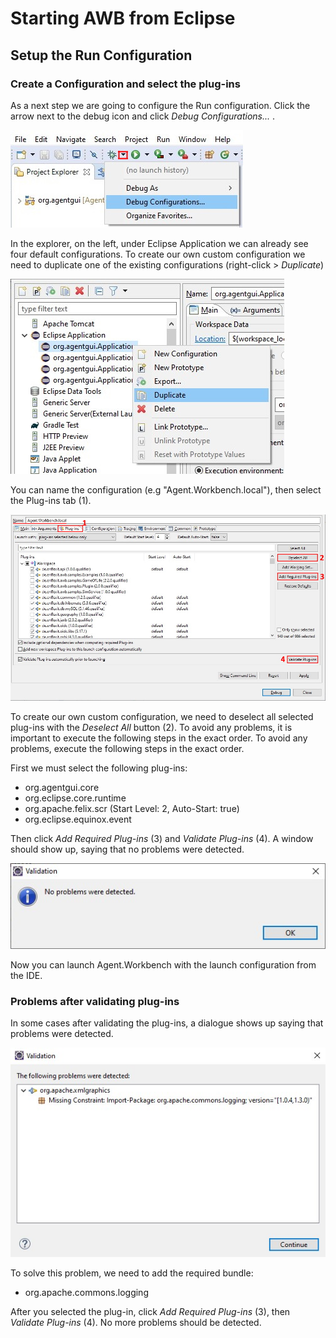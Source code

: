 # Starting AWB from Eclipse

## Setup the Run Configuration

### Create a Configuration and select the plug-ins

As  a next step we are going to configure the Run configuration. Click the arrow next to the debug icon and click _Debug Configurations..._ .

![](../.gitbook/assets/debugconfig.jpg)

In the explorer, on the left, under Eclipse Application we can already see four default configurations. To create our own custom configuration we need to duplicate one of the existing configurations \(right-click &gt; _Duplicate_\)

![](../.gitbook/assets/debugconfigduplicate2.jpg)

You can name the configuration \(e.g "Agent.Workbench.local"\), then select the Plug-ins tab \(1\).

![](../.gitbook/assets/configuredebugconfig.jpg)

To create our own custom configuration, we need to deselect all selected plug-ins with the _Deselect All_ button \(2\). To avoid any problems, it is important to execute the following steps in the exact order. To avoid any problems, execute the following steps in the exact order.

First we must select the following plug-ins:

* org.agentgui.core 
* org.eclipse.core.runtime 
* org.apache.felix.scr \(Start Level: 2, Auto-Start: true\)
* org.eclipse.equinox.event

Then click _Add Required Plug-ins_ \(3\) and _Validate Plug-ins_ \(4\). A window should show up, saying that no problems were detected.

![](../.gitbook/assets/confignoproblems.jpg)

Now you can launch Agent.Workbench with the launch configuration from the IDE.

### Problems after validating plug-ins

In some cases after validating the plug-ins, a dialogue shows up saying that problems were detected.

![](../.gitbook/assets/xmlgraphicsproblem.jpg)

To solve this problem, we need to add the required bundle:

* org.apache.commons.logging

After you selected the plug-in, click _Add Required Plug-ins_ \(3\), then _Validate Plug-ins_ \(4\). No more problems should be detected.

